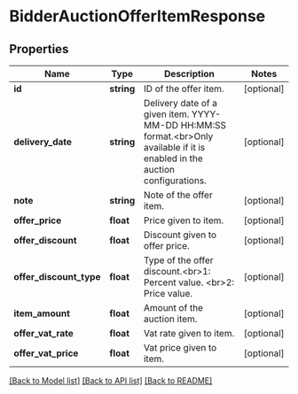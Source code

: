 # BidderAuctionOfferItemResponse

## Properties
Name | Type | Description | Notes
------------ | ------------- | ------------- | -------------
**id** | **string** | ID of the offer item. | [optional] 
**delivery_date** | **string** | Delivery date of a given item. YYYY-MM-DD HH:MM:SS format.&lt;br&gt;Only available if it is enabled in the auction configurations. | [optional] 
**note** | **string** | Note of the offer item. | [optional] 
**offer_price** | **float** | Price given to item. | [optional] 
**offer_discount** | **float** | Discount given to offer price. | [optional] 
**offer_discount_type** | **float** | Type of the offer discount.&lt;br&gt;1: Percent value. &lt;br&gt;2: Price value. | [optional] 
**item_amount** | **float** | Amount of the auction item. | [optional] 
**offer_vat_rate** | **float** | Vat rate given to item. | [optional] 
**offer_vat_price** | **float** | Vat price given to item. | [optional] 

[[Back to Model list]](../README.md#documentation-for-models) [[Back to API list]](../README.md#documentation-for-api-endpoints) [[Back to README]](../README.md)


